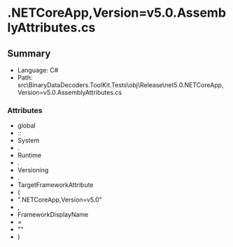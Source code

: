 ﻿# .NETCoreApp,Version=v5.0.AssemblyAttributes.cs

## Summary

* Language: C#
* Path: src\BinaryDataDecoders.ToolKit.Tests\obj\Release\net5.0\.NETCoreApp,Version=v5.0.AssemblyAttributes.cs

### Attributes

 - global
 - ::
 - System
 - .
 - Runtime
 - .
 - Versioning
 - .
 - TargetFrameworkAttribute
 - (
 - ".NETCoreApp,Version=v5.0"
 - ,
 - FrameworkDisplayName
 - =
 - ""
 - )

